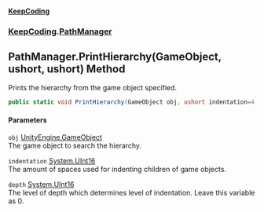 #### [KeepCoding](index.md 'index')
### [KeepCoding](KeepCoding.md 'KeepCoding').[PathManager](PathManager.md 'KeepCoding.PathManager')
## PathManager.PrintHierarchy(GameObject, ushort, ushort) Method
Prints the hierarchy from the game object specified.  
```csharp
public static void PrintHierarchy(GameObject obj, ushort indentation=4, ushort depth=0);
```
#### Parameters
<a name='KeepCoding.PathManager.PrintHierarchy(GameObject.ushort.ushort).obj'></a>
`obj` [UnityEngine.GameObject](https://docs.microsoft.com/en-us/dotnet/api/UnityEngine.GameObject 'UnityEngine.GameObject')  
The game object to search the hierarchy.
  
<a name='KeepCoding.PathManager.PrintHierarchy(GameObject.ushort.ushort).indentation'></a>
`indentation` [System.UInt16](https://docs.microsoft.com/en-us/dotnet/api/System.UInt16 'System.UInt16')  
The amount of spaces used for indenting children of game objects.
  
<a name='KeepCoding.PathManager.PrintHierarchy(GameObject.ushort.ushort).depth'></a>
`depth` [System.UInt16](https://docs.microsoft.com/en-us/dotnet/api/System.UInt16 'System.UInt16')  
The level of depth which determines level of indentation. Leave this variable as 0.
  
